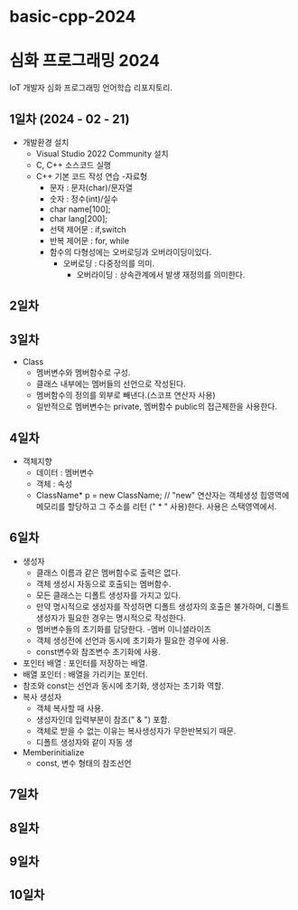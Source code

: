 # basic-cpp-2024
# 심화 프로그래밍 2024
IoT 개발자 심화 프로그래밍 언어학습 리포지토리.

## 1일차 (2024 - 02 - 21)
- 개발환경 설치
	- Visual Studio 2022 Community 설치
	- C, C++ 소스코드 실행
   	- C++ 기본 코드 작성 연습 
	-자료형
  		- 문자 : 문자(char)/문자열
  	 	- 숫자 : 정수(int)/실수
   	 	- char name[100];
   	  	- char lang[200];
   	  - 선택 제어문 : if,switch
   	  - 반복 제어문 : for, while
   	  - 함수의 다형성에는 오버로딩과 오버라이딩이있다.
   	  	- 오버로딩 : 다중정의를 의미.
   	    	- 오버라이딩 : 상속관계에서 발생 재정의를 의미한다.
 
   	   
## 2일차 

## 3일차
- Class
	- 멤버변수와 멤버함수로 구성.
   	- 클래스 내부에는 멤버들의 선언으로 작성된다.
   	- 멤버함수의 정의를 외부로 빼낸다.(스코프 연산자 사용)
	- 일반적으로 멤버변수는 private,  멤버함수 public의 접근제한을 사용한다.
## 4일차
- 객체지향
	- 데이터 : 멤버변수
 	- 객체 : 속성
	- ClassName* p = new ClassName; // "new" 연산자는 객체생성 힙영역에 메모리를 할당하고 그 주소를  리턴 (" * " 사용)한다. 
	  사용은 스택영역에서.
## 6일차
- 생성자
  	- 클래스 이름과 같은 멤버함수로 출력은 없다.
  	- 객체 생성시 자동으로 호출되는 멤버함수.
  	- 모든 클래스는 디폴트 생성자를 가지고 있다.
  	- 만약 명시적으로 생성자를 작성하면 디폴트 생성자의 호출은 불가하며, 디폴트 생성자가 필요한 경우는 명시적으로 작성한다.
  	- 멤버변수들의 초기화를 담당한다.
  -멤버 이니셜라이즈
	- 객체 생성전에 선언과 동시에 초기화가 필요한 경우에 사용.
	- const변수와 참조변수 초기화에 사용.
 - 포인터 배열 : 포인터를 저장하는 배열.
 - 배열 포인터 : 배열을 가리키는 포인터.
 - 참조와 const는 선언과 동시에 초기화, 생성자는 초기화 역할.
 - 복사 생성자
	- 객체 복사할 때 사용.
   	- 생성자인데 입력부분이 참조(" & ") 포함.
   	- 객체로 받을 수 없는 이유는 복사생성자가 무한반복되기 때문.
   	- 디폴트 생성자와 같이 자동 생
 - Memberinitialize
   	- const, 변수 형태의 참조선언 

## 7일차 

## 8일차 

## 9일차 

## 10일차 
 
 
 
